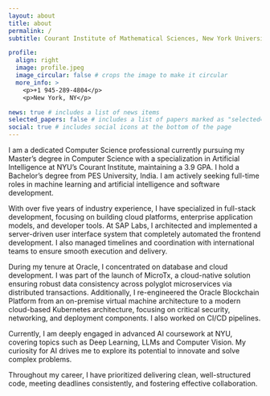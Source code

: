 ```yaml
---
layout: about
title: about
permalink: /
subtitle: Courant Institute of Mathematical Sciences, New York University. # <ahref='#'>Affiliations</a>.

profile:
  align: right
  image: profile.jpeg
  image_circular: false # crops the image to make it circular
  more_info: >
    <p>+1 945-289-4804</p>
    <p>New York, NY</p>

news: true # includes a list of news items
selected_papers: false # includes a list of papers marked as "selected={true}"
social: true # includes social icons at the bottom of the page
---
```


I am a dedicated Computer Science professional currently pursuing my Master’s degree in Computer Science with a specialization in Artificial Intelligence at NYU’s Courant Institute, maintaining a 3.9 GPA. I hold a Bachelor’s degree from PES University, India. I am actively seeking full-time roles in machine learning and artificial intelligence and software development. 

With over five years of industry experience, I have specialized in full-stack development, focusing on building cloud platforms, enterprise application models, and developer tools. At SAP Labs, I architected and implemented a server-driven user interface system that completely automated the frontend development. I also managed timelines and coordination with international teams to ensure smooth execution and delivery.

During my tenure at Oracle, I concentrated on database and cloud development. I was part of the launch of MicroTx, a cloud-native solution ensuring robust data consistency across polyglot microservices via distributed transactions. Additionally, I re-engineered the Oracle Blockchain Platform from an on-premise virtual machine architecture to a modern cloud-based Kubernetes architecture, focusing on critical security, networking, and deployment components. I also worked on CI/CD pipelines. 

Currently, I am deeply engaged in advanced AI coursework at NYU, covering topics such as Deep Learning, LLMs and Computer Vision. My curiosity for AI drives me to explore its potential to innovate and solve complex problems. 

Throughout my career, I have prioritized delivering clean, well-structured code, meeting deadlines consistently, and fostering effective collaboration.

